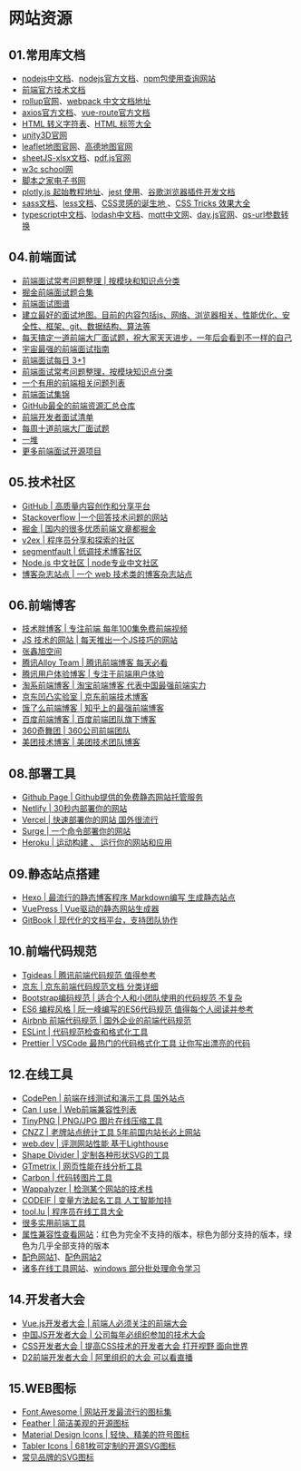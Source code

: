 # 网站资源

## 01.常用库文档

- [nodejs中文档](https://www.npmjs.cn/)、[nodejs官方文档](https://www.nodeapp.cn/)、[npm包使用查询网站](https://www.npmjs.com/package/unplugin-auto-import)
- [前端官方技术文档](https://developer.mozilla.org/zh-CN/docs/Web/API/MediaDevices/ondevicechange)
- [rollup官网](https://rollupjs.org/)、[webpack 中文文档地址](https://webpack.docschina.org/concepts/)
- [axios官方文档](https://www.axios-http.cn/docs/intro)、[vue-route官方文档](https://router.vuejs.org/zh/)
- [HTML 转义字符表](http://tool.oschina.net/commons?type=2)、[HTML 标签大全](http://www.w3school.com.cn/tags/index.asp%20)
- [unity3D官网](https://unity.cn/)
- [leaflet地图官网](https://leafletjs.cn/)、[高德地图官网](https://lbs.amap.com/api/javascript-api/reference/math)
- [sheetJS-xlsx文档](https://docs.sheetjs.com/docs/demos/frontend/vue)、[pdf.js官网](https://mozilla.github.io/pdf.js/)
- [w3c school网](https://www.w3cschool.cn/unity3d_jc/)
- [脚本之家电子书网](https://www.jb51.net/books/)
- [plotly.js 起始教程地址](https://www.kutu66.com//GitHub/article_132050)、[jest 使用](https://www.cnblogs.com/chenwenhao/p/12007184.html)、[谷歌浏览器插件开发文档](https://developer.chrome.com/extensions/getstarted.html)
- [sass文档](https://sass.bootcss.com/documentation)、[less文档](https://less.bootcss.com/)、[CSS灵感的诞生地 ](https://github.com/chokcoco/CSS-Inspiration)、[CSS Tricks 效果大全 ](https://lhammer.cn/You-need-to-know-css/#/translucent-borders)
- [typescript中文档](https://www.tslang.cn/docs/handbook/typescript-in-5-minutes.html)、[lodash中文档](http://lodash.net/docs/4.16.1.html#_findcollection-predicate_identity-fromindex0)、[mqtt中文网](http://mqtt.p2hp.com)、[day.js官网](https://dayjs.fenxianglu.cn/category/#node-js)、[qs-url参数转换](https://www.npmjs.com/package/qs)



## 04.前端面试

- [前端面试常考问题整理 |  按模块和知识点分类](https://blog.poetries.top/FE-Interview-Questions/)
- [掘金前端面试题合集](https://github.com/shfshanyue/blog/blob/master/post/juejin-interview.md)
- [前端面试图谱](https://yuchengkai.cn/)
- [建立最好的面试地图。目前的内容包括js、网络、浏览器相关、性能优化、安全性、框架、git、数据结构、算法等](https://github.com/InterviewMap/CS-Interview-Knowledge-Map)
- [每天搞定一道前端大厂面试题，祝大家天天进步，一年后会看到不一样的自己](https://github.com/Advanced-Frontend/Daily-Interview-Question)
- [宇宙最强的前端面试指南](https://lucifer.ren/fe-interview)
- [前端面试每日 3+1](https://github.com/haizlin/fe-interview)
- [前端面试常考问题整理，按模块知识点分类](https://github.com/poetries/FE-Interview-Questions)
- [一个有用的前端相关问题列表](https://github.com/h5bp/Front-end-Developer-Interview-Questions)
- [前端面试集锦](https://github.com/paddingme/Front-end-Web-Development-Interview-Question)
- [GitHub最全的前端资源汇总仓库](https://github.com/helloqingfeng/Awsome-Front-End-learning-resource)
- [前端开发者面试清单](https://github.com/Advanced-Interview-Question/front-end-interview)
- [每周十道前端大厂面试题](https://github.com/airuikun/Weekly-FE-Interview)
- [一堆](https://github.com/biaochenxuying/blog/blob/master/interview/fe-interview.md)
- [更多前端面试开源项目](https://github.com/search?o=desc&p=1&q=%E5%89%8D%E7%AB%AF%E9%9D%A2%E8%AF%95&s=stars&type=Repositories)

## 05.技术社区

- [GitHub  |  高质量内容创作和分享平台](https://github.com/)
- [Stackoverflow |一个回答技术问题的网站](https://stackoverflow.com/)
- [掘金 | 国内的很多优质前端文章都掘金](https://juejin.cn/)
- [v2ex  | 程序员分享和探索的社区](https://www.v2ex.com/)
- [segmentfault  | 低调技术博客社区](https://segmentfault.com/)
- [Node.js 中文社区 |  node专业中文社区](https://cnodejs.org/)
- [博客杂志站点 | 一个 web 技术类的博客杂志站点](https://www.smashingmagazine.com/)

## 06.前端博客

- [技术胖博客 |  专注前端 每年100集免费前端视频](https://jspang.com/)
- [JS 技术的网站 | 每天推出一个JS技巧的网站](https://www.jstips.co/)
- [张鑫旭空间](https://www.zhangxinxu.com/)
- [腾讯Alloy Team  | 腾讯前端博客 每天必看](http://www.alloyteam.com/)
- [腾讯用户体验博客 | 专注于前端用户体验](https://isux.tencent.com/)
- [淘系前端博客 |  淘宝前端博客 代表中国最强前端实力](https://fed.taobao.org/)
- [京东凹凸实验室  |  京东前端技术博客](https://aotu.io/)
- [饿了么前端博客  |  知乎上的最强前端博客](https://zhuanlan.zhihu.com/ElemeFE)
- [百度前端博客  |  百度前端团队旗下博客](http://fex.baidu.com/)
- [360奇舞团  |  360公司前端团队](https://75.team/)
- [美团技术博客  |  美团技术团队博客](https://tech.meituan.com/)

## 08.部署工具

- [Github Page  | Github提供的免费静态网站托管服务](https://pages.github.com/)
- [Netlify  |  30秒内部署你的网站](https://www.netlify.com/)
- [Vercel  |  快速部署你的网站 国外很流行](https://vercel.com/)
- [Surge  |  一个命令部署你的网站](https://surge.sh/)
- [Heroku  |  运动构建 、 运行你的网站和应用](https://www.heroku.com/)

## 09.静态站点搭建

- [Hexo  |  最流行的静态博客程序 Markdown编写 生成静态站点](https://hexo.io/zh-cn/)
- [VuePress  |  Vue驱动的静态网站生成器](https://www.vuepress.cn/)
- [GitBook  | 现代化的文档平台，支持团队协作](https://www.gitbook.com/)


## 10.前端代码规范
- [Tgideas | 腾讯前端代码规范 值得参考](https://tgideas.qq.com/doc/index.html)
- [京东  |  京东前端代码规范文档 分类详细](https://guide.aotu.io/index.html)
- [Bootstrap编码规范  |  适合个人和小团队使用的代码规范 不复杂](https://codeguide.bootcss.com/)
- [ES6 编程风格  | 阮一峰编写的ES6代码规范  值得每个人阅读并参考](https://es6.ruanyifeng.com/#docs/style)
- [Airbnb  前端代码规范  |  国外企业的前端代码规范](https://github.com/airbnb/javascript)
- [ESLint  |  代码规范检查和格式化工具](https://eslint.org/)
- [Prettier  | VSCode 最热门的代码格式化工具  让你写出漂亮的代码](https://prettier.io/)

## 12.在线工具

- [CodePen  |  前端在线测试和演示工具  国外站点](https://codepen.io/)
- [Can  I  use |  Web前端兼容性列表](https://caniuse.com/)
- [TinyPNG  |  PNG/JPG 图片在线压缩工具](https://tinypng.com/)
- [CNZZ |  老牌站点统计工具  5年前国内站长必上网站](https://www.umeng.com/)
- [web.dev  |  评测网站性能  基于Lighthouse](https://web.dev/measure/)
- [Shape Divider  | 定制各种形状SVG的工具](https://www.shapedivider.app/)
- [GTmetrix  |  网页性能在线分析工具](https://gtmetrix.com/)
- [Carbon  |  代码转图片工具  ](https://carbon.now.sh/)
- [Wappalyzer  |  检测某个网站的技术栈  ](https://www.wappalyzer.com/)
- [CODEIF | 变量方法起名工具  人工智能加持  ](https://unbug.github.io/codelf)
- [ tool.lu  |  程序员在线工具大全   ](https://tool.lu/)
- [很多实用前端工具](https://www.materialpalette.com/)
- [属性兼容性查看网站](https://caniuse.com/?search=flex)：红色为完全不支持的版本，棕色为部分支持的版本，绿色为几乎全部支持的版本
- [配色网站1](https://colors.muz.li/)、[配色网站2](https://colors.eva.design/)
- [诸多在线工具网站](https://tool.lu/)、[windows 部分批处理命令学习](https://blog.csdn.net/qq_17204441/article/details/89062591)


## 14.开发者大会
- [ Vue.js开发者大会 |  前端人必须关注的前端大会 ](https://fequan.com/)
- [ 中国JS开发者大会  |  公司每年必组织参加的技术大会 ](https://jsconfchina.com/)
- [ CSS开发者大会 |  提高CSS技术的开发者大会  打开视野 面向世界 ](https://css.w3ctech.com/)
- [ D2前端开发者大会 |  阿里组织的大会 可以看直播  ](https://www.alibabaf2e.com/)


## 15.WEB图标

- [ Font Awesome  |  网站开发最流行的图标集  ](http://www.fontawesome.com.cn/)
- [ Feather |  简洁美观的开源图标  ](https://feathericons.com/)
- [ Material  Design Icons  |  轻快、精美的符号图标  ](https://material.io/resources/icons/)
- [ Tabler Icons | 681枚可定制的开源SVG图标  ](https://tablericons.com/)
- [ 常见品牌的SVG图标  ](https://simpleicons.org/)